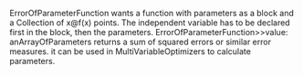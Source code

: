 ErrorOfParameterFunction wants a function with parameters as a block and a Collection of x@f(x) points. The independent variable has to be declared first in the block, then the parameters.
ErrorOfParameterFunction>>value: anArrayOfParameters returns a sum of squared errors or similar error measures. it can be used in MultiVariableOptimizers to calculate parameters.
